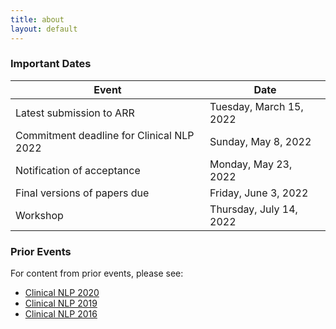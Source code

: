 ```yaml
---
title: about
layout: default
---
```


### Important Dates

| Event                                     | Date                    |
| ----------------------------------------- | ----------------------- |
| Latest submission to ARR                  | Tuesday, March 15, 2022 |
| Commitment deadline for Clinical NLP 2022 | Sunday, May 8, 2022     |
| Notification of acceptance                | Monday, May 23, 2022    |
| Final versions of papers due              | Friday, June 3, 2022    |
| Workshop                                  | Thursday, July 14, 2022 |

### Prior Events

For content from prior events, please see:

- [Clinical NLP 2020](https://clinical-nlp.github.io/2020/)
- [Clinical NLP 2019](https://clinical-nlp.github.io/2019/)
- [Clinical NLP 2016](https://clinical-nlp.github.io/2016/)
